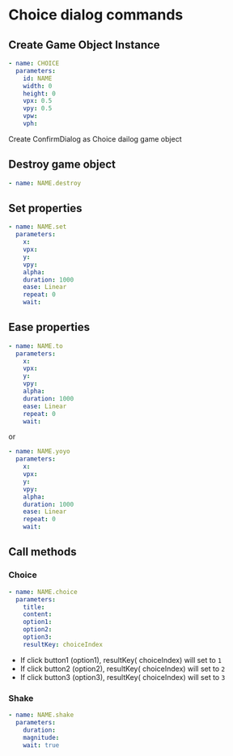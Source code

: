 # Choice dialog commands

## Create Game Object Instance

```yaml
- name: CHOICE
  parameters:
    id: NAME
    width: 0
    height: 0
    vpx: 0.5
    vpy: 0.5
    vpw: 
    vph: 
```

Create ConfirmDialog as Choice dailog game object

## Destroy game object

```yaml
- name: NAME.destroy
```

## Set properties

```yaml
- name: NAME.set
  parameters:
    x: 
    vpx: 
    y: 
    vpy: 
    alpha: 
    duration: 1000
    ease: Linear
    repeat: 0
    wait: 
```

## Ease properties

```yaml
- name: NAME.to
  parameters:
    x: 
    vpx: 
    y: 
    vpy: 
    alpha: 
    duration: 1000
    ease: Linear
    repeat: 0
    wait: 
```

or

```yaml
- name: NAME.yoyo
  parameters:
    x: 
    vpx: 
    y: 
    vpy: 
    alpha: 
    duration: 1000
    ease: Linear
    repeat: 0
    wait: 
```

## Call methods

### Choice

```yaml
- name: NAME.choice
  parameters:
    title: 
    content: 
    option1: 
    option2: 
    option3: 
    resultKey: choiceIndex
```

- If click button1 (option1), resultKey( choiceIndex) will set to `1`
- If click button2 (option2), resultKey( choiceIndex) will set to `2`
- If click button3 (option3), resultKey( choiceIndex) will set to `3`

### Shake

```yaml
- name: NAME.shake
  parameters:
    duration: 
    magnitude: 
    wait: true
```
